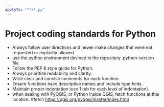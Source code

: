```yaml
---
applyTo: "**/*.py"
---
```

# Project coding standards for Python
- Always follow user directions and newer make changes that were not requested or explicitly allowed
- use the python environment devined in the repository .python-version file
- Follow the PEP 8 style guide for Python.
- Always prioritize readability and clarity.
- Write clear and concise comments for each function.
- Ensure functions have descriptive names and include type hints.
- Maintain proper indentation (use 1 tab for each level of indentation).
- when dealing with PyQGIS, or Python inside QGIS, fetch functions at this location:
    #fetch https://qgis.org/pyqgis/master/index.html